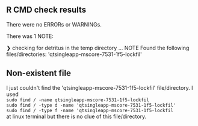 ## R CMD check results
There were no ERRORs or WARNINGs.

There was 1 NOTE:

❯ checking for detritus in the temp directory ... NOTE
  Found the following files/directories:
    'qtsingleapp-mscore-7531-1f5-lockfil'
    

## Non-existent file
I just couldn't find the 'qtsingleapp-mscore-7531-1f5-lockfil' file/directory. I used  
`sudo find / -name qtsingleapp-mscore-7531-1f5-lockfil`  
`sudo find / -type d -name 'qtsingleapp-mscore-7531-1f5-lockfil'`  
`sudo find / -type f -name 'qtsingleapp-mscore-7531-1f5-lockfil`  
at linux terminal but there is no clue of this file/directory.
